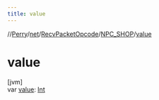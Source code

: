 ```yaml
---
title: value
---
```

//[Perry](../../../../index.html)/[net](../../index.html)/[RecvPacketOpcode](../index.html)/[NPC_SHOP](index.html)/[value](value.html)



# value



[jvm]\
var [value](value.html): [Int](https://kotlinlang.org/api/latest/jvm/stdlib/kotlin/-int/index.html)




